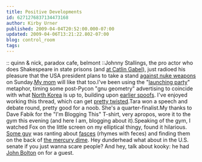 ```yaml
---
title: Positive Developments
id: 6271276837134473168
author: Kirby Urner
published: 2009-04-04T20:52:00.000-07:00
updated: 2009-04-06T13:21:22.802-07:00
blog: control_room
tags: 
---
```


[](http://www.flickr.com/photos/17157315@N00/3414875635/):: quinn & nick, paradox cafe, belmont ::Johnny Stallings, the pro actor who does Shakespeare in state prisons (and [at Catlin Gabel](http://mybizmo.blogspot.com/2009/03/high-school-melodrama.html)), just radioed his pleasure that the USA president plans to take a stand [against nuke weapons](http://uk.reuters.com/article/email/idUKTRE5332AK20090404) on Sunday.[My mom](http://controlroom.blogspot.com/2008/12/wanderers-2008129.html) will like that too.I've been using the "[launching party](http://mathforum.org/kb/message.jspa?messageID=6666587&tstart=0)" metaphor, timing some post-Pycon "gnu geometry" advertising to coincide with what [North Korea](http://mybizmo.blogspot.com/2006/07/july-four.html) is up to, building upon  [earlier spoofs](http://mybizmo.blogspot.com/2006/10/news-article-satire.html).  I've enjoyed working this thread, which can get [pretty twisted](http://worldgame.blogspot.com/2004/12/team-america-world-police-movie-review_04.html).Tara won a speech and debate round, pretty good for a noob.  She's a quarter-finalist.My thanks to Dave Fabik for the "I'm Blogging This" T-shirt, very apropos, wore it to the gym this evening (and here I am, blogging about it).Speaking of the gym, I watched Fox on the little screen on my elliptical thingy, found it hilarious. [ Some guy](http://www.flickr.com/photos/17157315@N00/3413872571/) was ranting about [fasces](http://www.houseofnames.com/xq/asp/keyword.facses/qx/symbolism_details.htm) (rhymes with feces) and finding them on the back of [the mercury dime](http://npanth.wordpress.com/2007/05/12/fasces/).  Hey dunderhead what about in the U.S. senate if you just wanna scare people?   And hey, talk about kooky: he had [John Bolton](http://worldgame.blogspot.com/2006/04/working-and-playing-in-river-city.html) on for a guest.[](https://blogger.googleusercontent.com/img/b/R29vZ2xl/AVvXsEgYrGKkjA3RcmaF4Pv-4mqsY3xN7LgaEZ5tuWS_wjI7XBy4LDD9fn8nMl0oN1b5n0uMSHmEycPTrYlnxR40AbyZXtcTp1LfKEH_u20lCcdDTV914hv0xR10tTvfcczxB-BbxPTe/s1600-h/Fasces.jpg)